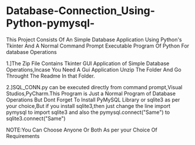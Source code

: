 # Database-Connection_Using-Python-pymysql-
This Project Consists Of An Simple Database Application Using Python's Tkinter And A Normal Command Prompt Executable Program Of Python For database Operations

1.]The Zip File Contains Tkinter GUI Application of Simple Database Operations,Incase You Need A Gui Application Unzip The Folder And Go Throught The 
Readme In that Folder.


2.]SQL_CONN.py can be executed directly from command prompt,Visual Studios,PyCharm.This Program is Just a Normal Program of Database Operations
But Dont Forget To Install PyMySQL Library or sqlite3 as per your choice,But if you install sqlite3,then just change the line import pymysql to import sqlite3 and also the pymysql.connect("Same") to sqlite3.connect("Same")


NOTE:You Can Choose Anyone Or Both As per your Choice Of Requirements
